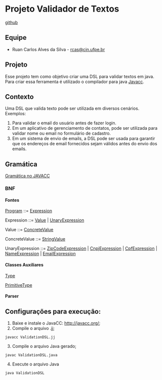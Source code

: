 # Projeto Validador de Textos

[github](https://github.com/ruaanc/attribute-validator-api)

## Equipe

- Ruan Carlos Alves da Silva - rcas@cin.ufpe.br

## Projeto

Esse projeto tem como objetivo criar uma DSL para validar textos em java. Para criar 
essa ferramenta é utilizado o compilador para java [Javacc](https://javacc.github.io/javacc/).

## Contexto

Uma DSL que valida texto pode ser utilizada em diversos cenários. Exemplos: 

1. Para validar o email do usuário antes de fazer login.
2. Em um aplicativo de gerenciamento de contatos, pode ser utilizada para validar nome ou email no formulário de cadastro.
3. Em um sistema de envio de emails, a DSL pode ser usada para garantir que os endereços de email fornecidos sejam válidos antes do envio dos emails.

## Gramática

[Gramática no JAVACC]()

### BNF

#### Fontes
[Program](https://github.com/ruaanc/attribute-validator-api/blob/add_expression/src/main/java/dsl/Program.java) ::= [Expression](https://github.com/ruaanc/attribute-validator-api/blob/add_expression/src/main/java/dsl/expression/Expression.java)

Expression ::= [Value](https://github.com/ruaanc/attribute-validator-api/blob/add_expression/src/main/java/dsl/expression/Value.java) | [UnaryExpression](https://github.com/ruaanc/attribute-validator-api/blob/add_expression/src/main/java/dsl/expression/UnaryExpression.java)

Value ::= [ConcreteValue](https://github.com/ruaanc/attribute-validator-api/blob/add_expression/src/main/java/dsl/expression/ConcreteValue.java)

ConcreteValue ::= [StringValue](https://github.com/ruaanc/attribute-validator-api/blob/add_expression/src/main/java/dsl/expression/StringValue.java)

UnaryExpression ::= [ZipCodeExpression](https://github.com/ruaanc/attribute-validator-api/blob/add_expression/src/main/java/dsl/expression/ZipCodeExpression.java) | [CnpjExpression](https://github.com/ruaanc/attribute-validator-api/blob/add_expression/src/main/java/dsl/expression/CnpjExpression.java) | [CpfExpression](https://github.com/ruaanc/attribute-validator-api/blob/add_expression/src/main/java/dsl/expression/CpfExpression.java) | [NameExpression](https://github.com/ruaanc/attribute-validator-api/blob/add_expression/src/main/java/dsl/expression/NameExpression.java) | [EmailExpression](https://github.com/ruaanc/attribute-validator-api/blob/add_expression/src/main/java/dsl/expression/EmailExpression.java)

#### Classes Auxiliares
[Type](https://github.com/ruaanc/attribute-validator-api/blob/add_expression/src/main/java/dsl/util/Type.java)

[PrimitiveType](https://github.com/ruaanc/attribute-validator-api/blob/add_expression/src/main/java/dsl/util/PrimitiveType.java)

#### Parser

## Configurações para execução:

1. Baixe e instale o JavaCC: http://javacc.org/;
2. Compile o arquivo .jj;

``` shell
javacc ValidationDSL.jj
``` 
3. Compile o arquivo Java gerado;

``` shell
javac ValidationDSL.java
```
4. Execute o arquivo Java

``` shell
java ValidationDSL
```